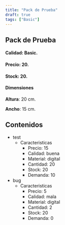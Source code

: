 ```yaml
---
title: "Pack de Prueba"
draft: true
tags: ["Basic"]
---
```

## Pack de Prueba
#### Calidad: Basic.
#### Precio: 20.
#### Stock: 20.
#### Dimensiones
**Altura**: 20 cm.

**Ancho**: 15 cm.
## Contenidos
- test
    - Caracteristicas
        - Precio: 15
        - Calidad: buena
        - Material: digital
        - Cantidad: 20
        - Stock: 20
        - Demanda: 10
- bug
    - Caracteristicas
        - Precio: 5
        - Calidad: mala
        - Material: digital
        - Cantidad: 2
        - Stock: 20
        - Demanda: 0
